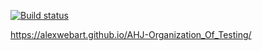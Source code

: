 [![Build status](https://ci.appveyor.com/api/projects/status/ol38adxjbwsueqe0?svg=true)](https://ci.appveyor.com/project/AlexWEBArt/ahj-organization-of-testing)

https://alexwebart.github.io/AHJ-Organization_Of_Testing/